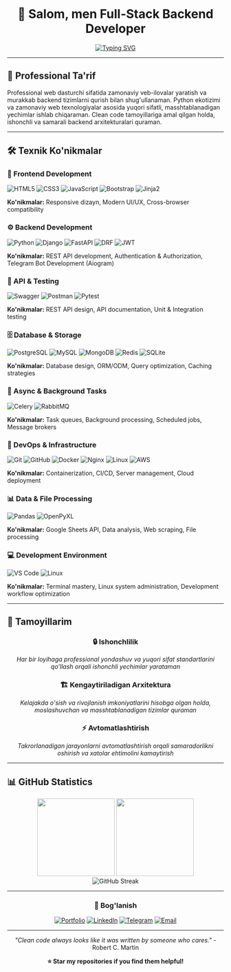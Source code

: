 <div align="center">

# 👋 Salom, men Full-Stack Backend Developer

[![Typing SVG](https://readme-typing-svg.herokuapp.com?font=Fira+Code&pause=1000&color=2196F3&center=true&vCenter=true&width=435&lines=Python+Backend+Developer;Django+%7C+FastAPI+Specialist;API+Development+Expert;Linux+%26+DevOps+Enthusiast)](https://git.io/typing-svg)

</div>

---

## 🚀 Professional Ta'rif

Professional web dasturchi sifatida zamonaviy veb-ilovalar yaratish va murakkab backend tizimlarni qurish bilan shug'ullanaman. Python ekotizimi va zamonaviy web texnologiyalar asosida yuqori sifatli, masshtablanadigan yechimlar ishlab chiqaraman. Clean code tamoyillariga amal qilgan holda, ishonchli va samarali backend arxitekturalari quraman.

---

## 🛠 Texnik Ko'nikmalar

### 🎨 Frontend Development
![HTML5](https://img.shields.io/badge/HTML5-E34F26?style=for-the-badge&logo=html5&logoColor=white)
![CSS3](https://img.shields.io/badge/CSS3-1572B6?style=for-the-badge&logo=css3&logoColor=white)
![JavaScript](https://img.shields.io/badge/JavaScript-F7DF1E?style=for-the-badge&logo=javascript&logoColor=black)
![Bootstrap](https://img.shields.io/badge/Bootstrap-563D7C?style=for-the-badge&logo=bootstrap&logoColor=white)
![Jinja2](https://img.shields.io/badge/Jinja2-B41717?style=for-the-badge&logo=jinja&logoColor=white)

**Ko'nikmalar:** Responsive dizayn, Modern UI/UX, Cross-browser compatibility

### ⚙️ Backend Development
![Python](https://img.shields.io/badge/Python-3776AB?style=for-the-badge&logo=python&logoColor=white)
![Django](https://img.shields.io/badge/Django-092E20?style=for-the-badge&logo=django&logoColor=white)
![FastAPI](https://img.shields.io/badge/FastAPI-005571?style=for-the-badge&logo=fastapi)
![DRF](https://img.shields.io/badge/DRF-ff1709?style=for-the-badge&logo=django&logoColor=white)
![JWT](https://img.shields.io/badge/JWT-black?style=for-the-badge&logo=JSON%20web%20tokens)

**Ko'nikmalar:** REST API development, Authentication & Authorization, Telegram Bot Development (Aiogram)

### 🧪 API & Testing
![Swagger](https://img.shields.io/badge/Swagger-85EA2D?style=for-the-badge&logo=swagger&logoColor=black)
![Postman](https://img.shields.io/badge/Postman-FF6C37?style=for-the-badge&logo=postman&logoColor=white)
![Pytest](https://img.shields.io/badge/Pytest-0A9EDC?style=for-the-badge&logo=pytest&logoColor=white)

**Ko'nikmalar:** REST API design, API documentation, Unit & Integration testing

### 🗄️ Database & Storage
![PostgreSQL](https://img.shields.io/badge/PostgreSQL-316192?style=for-the-badge&logo=postgresql&logoColor=white)
![MySQL](https://img.shields.io/badge/MySQL-00000F?style=for-the-badge&logo=mysql&logoColor=white)
![MongoDB](https://img.shields.io/badge/MongoDB-4EA94B?style=for-the-badge&logo=mongodb&logoColor=white)
![Redis](https://img.shields.io/badge/Redis-DC382D?style=for-the-badge&logo=redis&logoColor=white)
![SQLite](https://img.shields.io/badge/SQLite-07405E?style=for-the-badge&logo=sqlite&logoColor=white)

**Ko'nikmalar:** Database design, ORM/ODM, Query optimization, Caching strategies

### 🔄 Async & Background Tasks
![Celery](https://img.shields.io/badge/Celery-37B24D?style=for-the-badge&logo=celery&logoColor=white)
![RabbitMQ](https://img.shields.io/badge/RabbitMQ-FF6600?style=for-the-badge&logo=rabbitmq&logoColor=white)

**Ko'nikmalar:** Task queues, Background processing, Scheduled jobs, Message brokers

### 🚀 DevOps & Infrastructure
![Git](https://img.shields.io/badge/Git-F05032?style=for-the-badge&logo=git&logoColor=white)
![GitHub](https://img.shields.io/badge/GitHub-100000?style=for-the-badge&logo=github&logoColor=white)
![Docker](https://img.shields.io/badge/Docker-2496ED?style=for-the-badge&logo=docker&logoColor=white)
![Nginx](https://img.shields.io/badge/Nginx-009639?style=for-the-badge&logo=nginx&logoColor=white)
![Linux](https://img.shields.io/badge/Linux-FCC624?style=for-the-badge&logo=linux&logoColor=black)
![AWS](https://img.shields.io/badge/AWS-232F3E?style=for-the-badge&logo=amazon-aws&logoColor=white)

**Ko'nikmalar:** Containerization, CI/CD, Server management, Cloud deployment

### 📊 Data & File Processing
![Pandas](https://img.shields.io/badge/Pandas-150458?style=for-the-badge&logo=pandas&logoColor=white)
![OpenPyXL](https://img.shields.io/badge/OpenPyXL-4B8BBE?style=for-the-badge&logo=python&logoColor=white)

**Ko'nikmalar:** Google Sheets API, Data analysis, Web scraping, File processing

### 💻 Development Environment
![VS Code](https://img.shields.io/badge/VS_Code-007ACC?style=for-the-badge&logo=visual-studio-code&logoColor=white)
![Linux](https://img.shields.io/badge/Linux-FCC624?style=for-the-badge&logo=linux&logoColor=black)

**Ko'nikmalar:** Terminal mastery, Linux system administration, Development workflow optimization

---

## 🎯 Tamoyillarim

<div align="center">

### 🔒 Ishonchlilik
*Har bir loyihaga professional yondashuv va yuqori sifat standartlarini qo'llash orqali ishonchli yechimlar yarataman*

### 🏗️ Kengaytiriladigan Arxitektura  
*Kelajakda o'sish va rivojlanish imkoniyatlarini hisobga olgan holda, moslashuvchan va masshtablanadigan tizimlar quraman*

### ⚡ Avtomatlashtirish
*Takrorlanadigan jarayonlarni avtomatlashtirish orqali samaradorlikni oshirish va xatolar ehtimolini kamaytirish*

</div>

---

## 📊 GitHub Statistics

<div align="center">
  <img height="180em" src="https://github-readme-stats.vercel.app/api?username=YOUR_USERNAME&show_icons=true&theme=tokyonight&include_all_commits=true&count_private=true"/>
  <img height="180em" src="https://github-readme-stats.vercel.app/api/top-langs/?username=YOUR_USERNAME&layout=compact&langs_count=7&theme=tokyonight"/>
</div>

<div align="center">
  <img src="https://github-readme-streak-stats.herokuapp.com/?user=YOUR_USERNAME&theme=tokyonight" alt="GitHub Streak" />
</div>

---

<div align="center">

### 🤝 Bog'lanish

[![Portfolio](https://img.shields.io/badge/Portfolio-FF5722?style=for-the-badge&logo=todoist&logoColor=white)](YOUR_PORTFOLIO_LINK)
[![LinkedIn](https://img.shields.io/badge/LinkedIn-0077B5?style=for-the-badge&logo=linkedin&logoColor=white)](YOUR_LINKEDIN)
[![Telegram](https://img.shields.io/badge/Telegram-2CA5E0?style=for-the-badge&logo=telegram&logoColor=white)](YOUR_TELEGRAM)
[![Email](https://img.shields.io/badge/Email-D14836?style=for-the-badge&logo=gmail&logoColor=white)](mailto:YOUR_EMAIL)

---

*"Clean code always looks like it was written by someone who cares."* - Robert C. Martin

**⭐ Star my repositories if you find them helpful!**

</div>
